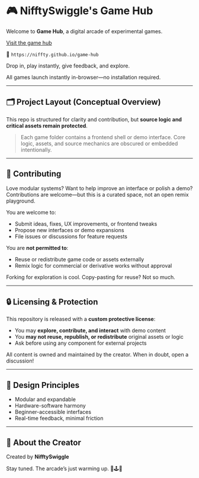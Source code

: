 # 🎮 NifftySwiggle's Game Hub

Welcome to **Game Hub**, a digital arcade of experimental games.

[Visit the game hub](https://niffty.github.io/game-hub) 

🔗 `https://niffty.github.io/game-hub` 

Drop in, play instantly, give feedback, and explore.

All games launch instantly in-browser—no installation required.

---

## 🗂 Project Layout (Conceptual Overview)

This repo is structured for clarity and contribution, but **source logic and critical assets remain protected**.


> Each game folder contains a frontend shell or demo interface. Core logic, assets, and source mechanics are obscured or embedded intentionally.

---

## 🤝 Contributing

Love modular systems? Want to help improve an interface or polish a demo? Contributions are welcome—but this is a curated space, not an open remix playground.

You are welcome to:
- Submit ideas, fixes, UX improvements, or frontend tweaks
- Propose new interfaces or demo expansions
- File issues or discussions for feature requests

You are **not permitted to**:
- Reuse or redistribute game code or assets externally
- Remix logic for commercial or derivative works without approval

Forking for exploration is cool. Copy-pasting for reuse? Not so much.

---

## 🔒 Licensing & Protection

This repository is released with a **custom protective license**:
- You may **explore, contribute, and interact** with demo content
- You **may not reuse, republish, or redistribute** original assets or logic
- Ask before using any component for external projects

All content is owned and maintained by the creator. When in doubt, open a discussion!

---

## 🎨 Design Principles

- Modular and expandable  
- Hardware-software harmony  
- Beginner-accessible interfaces  
- Real-time feedback, minimal friction

---

## 🧠 About the Creator

Created by **NifftySwiggle**

Stay tuned. The arcade’s just warming up. 🔧🕹️🧪
